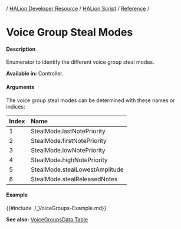 / [HALion Developer Resource](../../HALion-Developer-Resource.md) / [HALion Script](./HALion-Script.md) / [Reference](./Reference.md) /

# Voice Group Steal Modes

#### Description

Enumerator to identify the different voice group steal modes.

**Available in:** Controller.

#### Arguments

The voice group steal modes can be determined with these names or indices:

|Index|Name|
|:-|:-|
|1|StealMode.lastNotePriority|
|2|StealMode.firstNotePriority|
|3|StealMode.lowNotePriority|
|4|StealMode.highNotePriority|
|5|StealMode.stealLowestAmplitude|
|6|StealMode.stealReleasedNotes|

#### Example

{{#include ./_VoiceGroups-Example.md}}

**See also:** [VoiceGroupsData Table](./VoiceGroupsData-Table.md)
